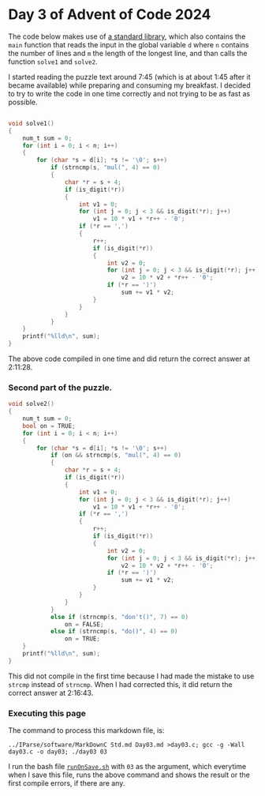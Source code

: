 # Day 3 of Advent of Code 2024

The code below makes use of [a standard library](Std.md), which
also contains the `main` function that reads the input in the global variable `d`
where `n` contains the number of lines and `m` the length of the longest line,
and than calls the function `solve1` and `solve2`.

I started reading the puzzle text around 7:45 (which is at about 1:45 after
it became available) while preparing and consuming my breakfast. I decided to
try to write the code in one time correctly and not trying to be as fast as possible.

```c

void solve1()
{
	num_t sum = 0;
	for (int i = 0; i < n; i++)
	{
		for (char *s = d[i]; *s != '\0'; s++)
			if (strncmp(s, "mul(", 4) == 0)
			{
				char *r = s + 4;
				if (is_digit(*r))
				{
					int v1 = 0;
					for (int j = 0; j < 3 && is_digit(*r); j++)
						v1 = 10 * v1 + *r++ - '0';
					if (*r == ',')
					{
						r++;
						if (is_digit(*r))
						{
							int v2 = 0;
							for (int j = 0; j < 3 && is_digit(*r); j++)
								v2 = 10 * v2 + *r++ - '0';
							if (*r == ')')
								sum += v1 * v2;
						}
					}
				}
			}
	}
	printf("%lld\n", sum);
}
```

The above code compiled in one time and did return the correct answer
at 2:11:28.

### Second part of the puzzle.

```c
void solve2()
{
	num_t sum = 0;
	bool on = TRUE;
	for (int i = 0; i < n; i++)
	{
		for (char *s = d[i]; *s != '\0'; s++)
			if (on && strncmp(s, "mul(", 4) == 0)
			{
				char *r = s + 4;
				if (is_digit(*r))
				{
					int v1 = 0;
					for (int j = 0; j < 3 && is_digit(*r); j++)
						v1 = 10 * v1 + *r++ - '0';
					if (*r == ',')
					{
						r++;
						if (is_digit(*r))
						{
							int v2 = 0;
							for (int j = 0; j < 3 && is_digit(*r); j++)
								v2 = 10 * v2 + *r++ - '0';
							if (*r == ')')
								sum += v1 * v2;
						}
					}
				}
			}
			else if (strncmp(s, "don't()", 7) == 0)
				on = FALSE;
			else if (strncmp(s, "do()", 4) == 0)
				on = TRUE;
	}
	printf("%lld\n", sum);
}

```

This did not compile in the first time because I had made the mistake to use
`strcmp` instead of `strncmp`. When I had corrected this, it did return the
correct answer at 2:16:43.

### Executing this page

The command to process this markdown file, is:
```
../IParse/software/MarkDownC Std.md Day03.md >day03.c; gcc -g -Wall day03.c -o day03; ./day03 03
```
I run the bash file [`runOnSave.sh`](runOnSave.sh) with `03` as the argument,
which everytime when I save this file, runs the above command and shows the
result or the first compile errors, if there are any.


